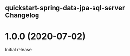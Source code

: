 ## quickstart-spring-data-jpa-sql-server Changelog

<a name="1.0.0"></a>
# 1.0.0 (2020-07-02)

Initial release
